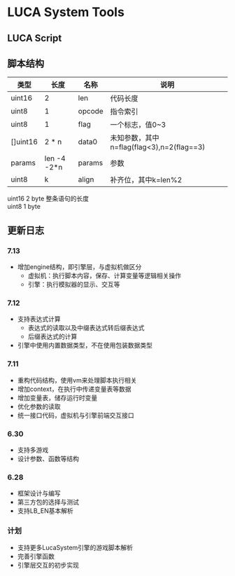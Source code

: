 # LUCA System Tools

## LUCA Script



## 脚本结构

| 类型  |  长度 | 名称 |  说明 | 
|------|-------|-----|-----|
| uint16 |  2  | len | 代码长度|
| uint8 |  1  | opcode | 指令索引|
| uint8 |  1  | flag | 一个标志，值0~3|
| []uint16 |  2 * n  | data0 | 未知参数，其中n=flag(flag<3),n=2(flag==3)|
| params |  len -4 -2*n  | params | 参数|
| uint8 |  k  | align | 补齐位，其中k=len%2|


uint16 2 byte 整条语句的长度  
uint8 1 byte

## 更新日志

### 7.13
- 增加engine结构，即引擎层，与虚拟机做区分
  - 虚拟机：执行脚本内容，保存、计算变量等逻辑相关操作
  - 引擎：执行模拟器的显示、交互等

### 7.12
- 支持表达式计算
  - 表达式的读取以及中缀表达式转后缀表达式
  - 后缀表达式的计算
- 引擎中使用内置数据类型，不在使用包装数据类型


### 7.11
- 重构代码结构，使用vm来处理脚本执行相关
- 增加context，在执行中传递变量表等数据
- 增加变量表，储存运行时变量
- 优化参数的读取
- 统一接口代码，虚拟机与引擎前端交互接口

### 6.30
- 支持多游戏
- 设计参数、函数等结构

### 6.28
- 框架设计与编写
- 第三方包的选择与测试
- 支持LB_EN基本解析

### 计划
- 支持更多LucaSystem引擎的游戏脚本解析
- 完善引擎函数
- 引擎层交互的初步实现